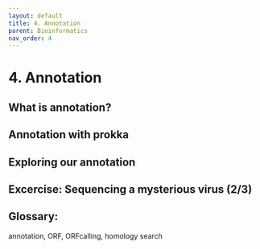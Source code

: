 ```yaml
---
layout: default
title: 4. Annotation
parent: Bioinformatics
nav_order: 4
---
```



# 4. Annotation

## What is annotation?
## Annotation with prokka
## Exploring our annotation
## Excercise: Sequencing a mysterious virus (2/3)
## Glossary:
annotation, ORF, ORFcalling, homology search
